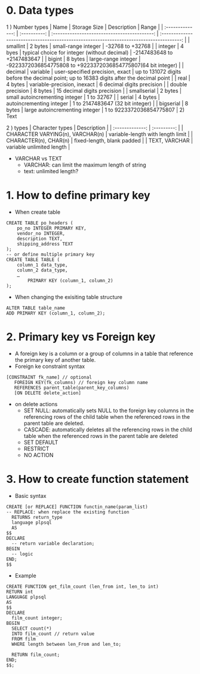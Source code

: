 # 0. Data types

1 ) Number types
| Name | Storage Size | Description | Range |
| :--------------: | :----------: | :------------------------------------------: | :--------------------------------------------------------------------------------------: |
| smallint | 2 bytes | small-range integer | -32768 to +32768 |
| integer | 4 byes | typical choice for integer (without decimal) | -2147483648 to +2147483647 |
| bigint | 8 bytes | large-range integer | -9223372036854775808 to +9223372036854775807(64 bit integer) |
| decimal | variable | user-specified precision, exact | up to 131072 digits before the decimal point; up to 16383 digits after the decimal point |
| real | 4 bytes | variable-precision, inexact | 6 decimal digits precision |
| double precision | 8 bytes | 15 decimal digits precision |
| smallserial | 2 bytes | small autoincrementing integer | 1 to 32767 |
| serial | 4 bytes | autoincrementing integer | 1 to 2147483647 (32 bit integer) |
| bigserial | 8 bytes | large autoincrementing integer | 1 to 9223372036854775807 | 2) Text

2 ) types
| Character types | Description |
| :-------------: | :---------: |
| CHARACTER VARYING(n), VARCHAR(n) | variable-length with length limit |
| CHARACTER(n), CHAR(n) | fixed-length, blank padded |
| TEXT, VARCHAR | variable unlimited length |

- VARCHAR vs TEXT
  - VARCHAR: can limit the maximum length of string
  - text: unlimited length?

# 1. How to define primary key

- When create table

```
CREATE TABLE po_headers (
	po_no INTEGER PRIMARY KEY,
	vendor_no INTEGER,
	description TEXT,
	shipping_address TEXT
);
-- or define multiple primary key
CREATE TABLE TABLE (
	column_1 data_type,
	column_2 data_type,
	…
        PRIMARY KEY (column_1, column_2)
);
```

- When changing the exisiting table structure

```
ALTER TABLE table_name
ADD PRIMARY KEY (column_1, column_2);
```

# 2. Primary key vs Foreign key

- A foreign key is a column or a group of columns in a table that reference the primary key of another table.
- Foreign ke constraint syntax

```
[CONSTRAINT fk_name] // optional
   FOREIGN KEY(fk_columns) // foreign key column name
   REFERENCES parent_table(parent_key_columns)
   [ON DELETE delete_action]
```

- on delete actions
  - SET NULL: automatically sets NULL to the foreign key columns in the referencing rows of the child table when the referenced rows in the parent table are deleted.
  - CASCADE: automatically deletes all the referencing rows in the child table when the referenced rows in the parent table are deleted
  - SET DEFAULT
  - RESTRICT
  - NO ACTION

# 3. How to create function statement

- Basic syntax

```
CREATE [or REPLACE] FUNCTION functin_name(param_list)
-- REPLACE: when replace the existing function
  RETURNS return_type
  language plpsql
  AS
$$
DECLARE
  -- return variable declaration;
BEGIN
  -- logic
END;
$$
```

- Example

```
CREATE FUNCTION get_film_count (len_from int, len_to int)
RETURN int
LANGUAGE plpsql
AS
$$
DECLARE
  film_count integer;
BEGIN
  SELECT count(*)
  INTO film_count // return value
  FROM film
  WHERE length between len_From and len_to;

  RETURN film_count;
END;
$$;
```
